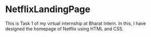 # NetflixLandingPage
This is Task 1 of my virtual internship at Bharat Intern. In this, I have designed the homepage of Netflix using HTML and CSS.

